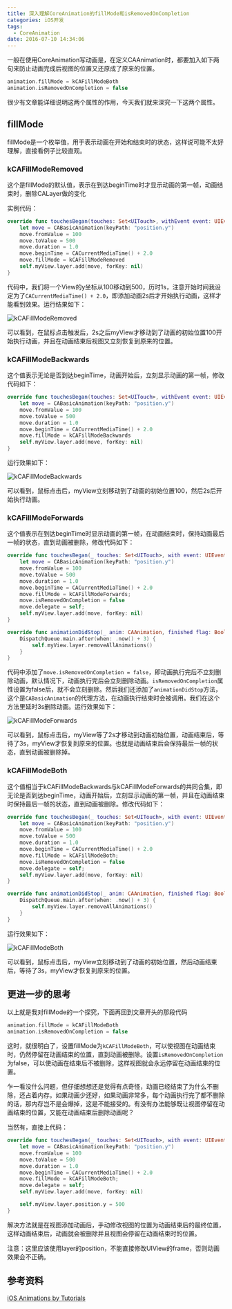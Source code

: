 ```yaml
---
title: 深入理解CoreAnimation的fillMode和isRemovedOnCompletion
categories: iOS开发
tags:
  - CoreAnimation
date: 2016-07-10 14:34:06
---
```


一般在使用CoreAnimation写动画是，在定义CAAnimation时，都要加入如下两句来防止动画完成后视图的位置又还原成了原来的位置。

```swift
animation.fillMode = kCAFillModeBoth
animation.isRemovedOnCompletion = false
```

很少有文章能详细说明这两个属性的作用，今天我们就来深究一下这两个属性。

## fillMode

fillMode是一个枚举值，用于表示动画在开始和结束时的状态，这样说可能不太好理解，直接看例子比较直观。

### kCAFillModeRemoved

这个是fillMode的默认值，表示在到达beginTime时才显示动画的第一帧，动画结束时，删除CALayer做的变化

实例代码：

```swift
override func touchesBegan(touches: Set<UITouch>, withEvent event: UIEvent?) {
    let move = CABasicAnimation(keyPath: "position.y")
    move.fromValue = 100
    move.toValue = 500
    move.duration = 1.0
    move.beginTime = CACurrentMediaTime() + 2.0
    move.fillMode = kCAFillModeRemoved
    self.myView.layer.add(move, forKey: nil)
}
```

代码中，我们将一个View的y坐标从100移动到500，历时1s，注意开始时间我设定为了`CACurrentMediaTime() + 2.0`，即添加动画2s后才开始执行动画，这样才能看到效果。运行结果如下：

![kCAFillModeRemoved](http://7xn88v.com1.z0.glb.clouddn.com/kCAFillModeRemoved.gif)

可以看到，在鼠标点击触发后，2s之后myView才移动到了动画的初始位置100开始执行动画，并且在动画结束后视图又立刻恢复到原来的位置。

### kCAFillModeBackwards

这个值表示无论是否到达beginTime，动画开始后，立刻显示动画的第一帧，修改代码如下：

```swift
override func touchesBegan(touches: Set<UITouch>, withEvent event: UIEvent?) {
    let move = CABasicAnimation(keyPath: "position.y")
    move.fromValue = 100
    move.toValue = 500
    move.duration = 1.0
    move.beginTime = CACurrentMediaTime() + 2.0
    move.fillMode = kCAFillModeBackwards
    self.myView.layer.add(move, forKey: nil)
}
```

运行效果如下：

![kCAFillModeBackwards](http://7xn88v.com1.z0.glb.clouddn.com/kCAFillModeBackwards.gif)

可以看到，鼠标点击后，myView立刻移动到了动画的初始位置100，然后2s后开始执行动画。

### kCAFillModeForwards

这个值表示在到达beginTime时显示动画的第一帧，在动画结束时，保持动画最后一帧的状态，直到动画被删除，修改代码如下：

```swift
override func touchesBegan(_ touches: Set<UITouch>, with event: UIEvent?) {
    let move = CABasicAnimation(keyPath: "position.y")
    move.fromValue = 100
    move.toValue = 500
    move.duration = 1.0
    move.beginTime = CACurrentMediaTime() + 2.0
    move.fillMode = kCAFillModeForwards;
    move.isRemovedOnCompletion = false
    move.delegate = self;
    self.myView.layer.add(move, forKey: nil)
}

override func animationDidStop(_ anim: CAAnimation, finished flag: Bool) {
    DispatchQueue.main.after(when: .now() + 3) {
        self.myView.layer.removeAllAnimations()
    }
}
```

代码中添加了`move.isRemovedOnCompletion = false`，即动画执行完后不立刻删除动画，默认情况下，动画执行完后会立刻删除动画。`isRemovedOnCompletion`属性设置为false后，就不会立刻删除。然后我们还添加了`animationDidStop`方法，这个是`CABasicAnimation`的代理方法，在动画执行结束时会被调用。我们在这个方法里延时3s删除动画。运行效果如下：

![kCAFillModeForwards](http://7xn88v.com1.z0.glb.clouddn.com/kCAFillModeForwards.gif)

可以看到，鼠标点击后，myView等了2s才移动到动画初始位置，动画结束后，等待了3s，myView才恢复到原来的位置。也就是动画结束后会保持最后一帧的状态，直到动画被删除掉。

### kCAFillModeBoth

这个值相当于kCAFillModeBackwards与kCAFillModeForwards的共同合集，即无论是否到达beginTime，动画开始后，立刻显示动画的第一帧，并且在动画结束时保持最后一帧的状态，直到动画被删除。修改代码如下：

```swift
override func touchesBegan(_ touches: Set<UITouch>, with event: UIEvent?) {
    let move = CABasicAnimation(keyPath: "position.y")
    move.fromValue = 100
    move.toValue = 500
    move.duration = 1.0
    move.beginTime = CACurrentMediaTime() + 2.0
    move.fillMode = kCAFillModeBoth;
    move.isRemovedOnCompletion = false
    move.delegate = self;
    self.myView.layer.add(move, forKey: nil)
}

override func animationDidStop(_ anim: CAAnimation, finished flag: Bool) {
    DispatchQueue.main.after(when: .now() + 3) {
        self.myView.layer.removeAllAnimations()
    }
}
```

运行效果如下：

![kCAFillModeBoth](http://7xn88v.com1.z0.glb.clouddn.com/kCAFillModeBoth.gif)

可以看到，鼠标点击后，myView立刻移动到了动画的初始位置，然后动画结束后，等待了3s，myView才恢复到原来的位置。

## 更进一步的思考

以上就是我对fillMode的一个探究，下面再回到文章开头的那段代码

```swift
animation.fillMode = kCAFillModeBoth
animation.isRemovedOnCompletion = false
```

这时，就很明白了，设置fillMode为`kCAFillModeBoth`，可以使视图在动画结束时，仍然停留在动画结束的位置，直到动画被删除。设置`isRemovedOnCompletion`为false，可以使动画在结束后不被删除，这样视图就会永远停留在动画结束的位置。

乍一看没什么问题，但仔细想想还是觉得有点奇怪，动画已经结束了为什么不删除，还占着内存。如果动画少还好，如果动画非常多，每个动画执行完了都不删除的话，那内存岂不是会爆掉，这是不能接受的。有没有办法能够既让视图停留在动画结束的位置，又能在动画结束后删除动画呢？

当然有，直接上代码：

```swift
override func touchesBegan(_ touches: Set<UITouch>, with event: UIEvent?) {
    let move = CABasicAnimation(keyPath: "position.y")
    move.fromValue = 100
    move.toValue = 500
    move.duration = 1.0
    move.beginTime = CACurrentMediaTime() + 2.0
    move.fillMode = kCAFillModeBoth;
    move.delegate = self;
    self.myView.layer.add(move, forKey: nil)

    self.myView.layer.position.y = 500
}
```

解决方法就是在视图添加动画后，手动修改视图的位置为动画结束后的最终位置，这样动画结束后，动画就会被删除并且视图会停留在动画结束时的位置。

注意：这里应该使用layer的position，不能直接修改UIView的frame，否则动画效果会不正确。

## 参考资料

[iOS Animations by Tutorials](https://www.raywenderlich.com/store/ios-animations-by-tutorials)
